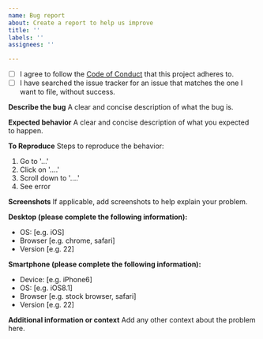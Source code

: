 ```yaml
---
name: Bug report
about: Create a report to help us improve
title: ''
labels: ''
assignees: ''

---
```


- [ ] I agree to follow the [Code of Conduct](https://github.com/TheIOFoundation/ProjectLockdown/wiki/Code-of-Conduct) that this project adheres to.
- [ ] I have searched the issue tracker for an issue that matches the one I want to file, without success.

**Describe the bug**
A clear and concise description of what the bug is.

**Expected behavior**
A clear and concise description of what you expected to happen.

**To Reproduce**
Steps to reproduce the behavior:
1. Go to '...'
2. Click on '....'
3. Scroll down to '....'
4. See error

**Screenshots**
If applicable, add screenshots to help explain your problem.

**Desktop (please complete the following information):**
 - OS: [e.g. iOS]
 - Browser [e.g. chrome, safari]
 - Version [e.g. 22]

**Smartphone (please complete the following information):**
 - Device: [e.g. iPhone6]
 - OS: [e.g. iOS8.1]
 - Browser [e.g. stock browser, safari]
 - Version [e.g. 22]

**Additional information or context**
Add any other context about the problem here.
